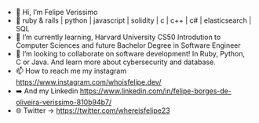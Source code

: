 - 👋 Hi, I’m Felipe Verissimo
- 👀  ruby & rails | python | javascript | solidity | c | c++ | c# | elasticsearch | SQL
- 🌱 I’m currently learning, Harvard University CS50 Introdution to Computer Sciences and future Bachelor Degree in Software Engineer
- 💞️ I’m looking to collaborate on software development! In Ruby, Python, C or Java. And learn more about cybersecurity and database.
- 📫 How to reach me my instagram https://www.instagram.com/whoisfelipe.dev/
- ➡️ And my Linkedin https://www.linkedin.com/in/felipe-borges-de-oliveira-verissimo-810b94b7/
- 🌐 Twitter -> https://twitter.com/whereisfelipe23

<!---
Felbrou/Felbrou is a ✨ special ✨ repository because its `README.md` (this file) appears on your GitHub profile.
You can click the Preview link to take a look at your changes.
--->

